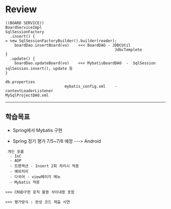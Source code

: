 # Review

```
((BOARD SERVICE))
BoardServiceImpl                                                             SqlSessionFactory
  .insert() {                                                                  = new SqlSessionFactoryBuilder().builder(reader);
    boardDao.insertBoard(vo)    <<< BoardDAO - JDBCUtil
                                                JdbcTemplete
}
  .update() {
    boardDao.updateBoard(vo)    <<< MybatisBoardDAO  -  SqlSession  sqlSession.insert(), update 등
}

db.properties
                          mybatis_config.xml    -    contextLoaderListener
MySqlProjectDAO.xml

```

-----------------------------------------------------

## 학습목표
- Spring에서 Mybatis 구현

- Spring 정기 평가 7/5~7/6 예정 ---> Android
```
 개인 포폴
  - IoC
  - AOP
  - 트랜잭션 - Insert 2회 처리시 적용
  - 예외처리
  - 다국어 - view페이지 메뉴
  - Mybatis 적용

>>> CRUD구현 로직 활용 삭이내용 포함

>>> 평가방식 : 완성 코드 제출 시연
